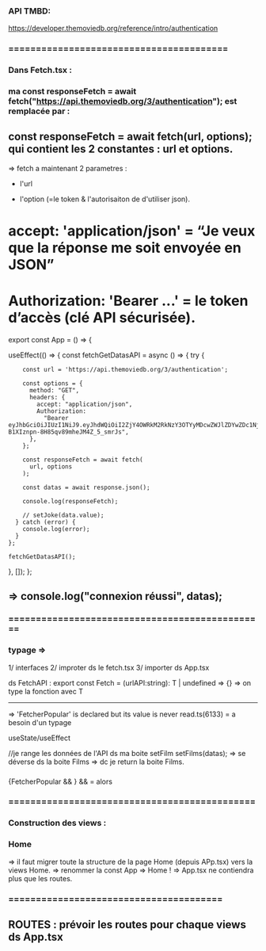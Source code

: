 ### API TMBD: 
https://developer.themoviedb.org/reference/intro/authentication



### ========================================
### Dans Fetch.tsx :

### ma const responseFetch = await fetch("https://api.themoviedb.org/3/authentication"); est remplacée par :
## const responseFetch = await fetch(url, options); qui contient les 2 constantes : url et options.
=> fetch a maintenant 2 parametres : 
- l'url 
+ l'option (=le token & l'autorisaiton de d'utiliser json).

#  accept: 'application/json'   =  “Je veux que la réponse me soit envoyée en JSON”
# Authorization: 'Bearer ...'   = le token d’accès (clé API sécurisée).

export const App = () => {

  useEffect(() => {
    const fetchGetDatasAPI = async () => {
      try {


        const url = 'https://api.themoviedb.org/3/authentication';

        const options = {
          method: "GET",
          headers: {
            accept: "application/json",
            Authorization:
              "Bearer eyJhbGciOiJIUzI1NiJ9.eyJhdWQiOiI2ZjY4OWRkM2RkNzY3OTYyMDcwZWJlZDYwZDc1NjllMCIsIm5iZiI6MTc1ODU0NDQzOC40NDksInN1YiI6IjY4ZDE0MjM2NGI2YjAzYWU2YmZlOWE1YyIsInNjb3BlcyI6WyJhcGlfcmVhZCJdLCJ2ZXJzaW9uIjoxfQ.2u0vvBwC2Z-B1XIznpn-8H85qv89mheJM4Z_5_smrJs",
          },
        };

        const responseFetch = await fetch(
          url, options
        );

        const datas = await response.json();

        console.log(responseFetch);

        // setJoke(data.value);
      } catch (error) {
        console.log(error);
      }
    };

    fetchGetDatasAPI();
  }, []);
};


## => console.log("connexion réussi", datas); 


  ### ===============================================


### typage => 
1/ interfaces 
2/ improter ds le fetch.tsx
3/ importer ds App.tsx



ds FetchAPI :
export const Fetch = <T extends unknown> (urlAPI:string): T | undefined => {}
=> on type la fonction avec T

___________________

=> 'FetcherPopular' is declared but its value is never read.ts(6133)
= a besoin d'un typage 


useState/useEffect

//je range les données de l'API ds ma boite setFilm
setFilms(datas); 
=> se déverse ds la boite Films
=> dc je return la boite Films.


###
{FetcherPopular && <Carousel Films={FetcherPopular?.results}/>}
&& = alors


### =============================================
### Construction des views :

### Home 
=> il faut migrer toute la structure de la page Home (depuis APp.tsx) vers la views Home.
  => renommer la const App => Home !
=> App.tsx ne contiendra plus que les routes.


### =======================================
ROUTES :
prévoir les routes pour chaque views ds App.tsx
 - 
